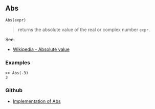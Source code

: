 ## Abs

```
Abs(expr)
```

> returns the absolute value of the real or complex number `expr`.
  

See:
* [Wikipedia - Absolute value](http://en.wikipedia.org/wiki/Absolute_value)
 

### Examples

```
>> Abs(-3)
3
```

### Github

* [Implementation of Abs](https://github.com/axkr/symja_android_library/blob/master/symja_android_library/matheclipse-core/src/main/java/org/matheclipse/core/builtin/Arithmetic.java#L236) 
